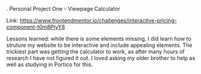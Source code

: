 . Personal Project One - Viewpage Calculator

Link: https://www.frontendmentor.io/challenges/interactive-pricing-component-t0m8PIyY8

Lessons learned: while there is some elements missing, I did learn how to struture my website to be interactive and include appealing elements. The trickiest part was getting the calculator to work, as after many hours of research I have not figured it out. I loved asking my older brother to help as well as studying in Portico for this.
